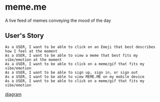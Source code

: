 # meme.me
A live feed of memes conveying the mood of the day

## User's Story

```
As a USER, I want to be able to click on an Emoji that best describes how I feel at the moment
As a USER, I want to be able to view a meme that best fits my vibe/emotion at the moment
As a USER, I want to be able to click on a meme/gif that fits my vibe/emotion
As a USER, I want to be able to sign up, sign in, or sign out
As a USER, I want to be able to view MEME.ME on my mobile device
As a USER, I want to be able to click on a meme/gif that fits my vibe/emotion
```
[diagram](/Assets/mememe.png)
